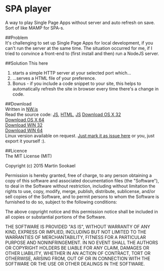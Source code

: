 SPA player
===================

A way to play Single Page Apps without server and auto refresh on save.  
Sort of like MAMP for SPA-s.  

##Problem  
It's challenging to set up Single Page Apps for local development, if you can't run the server at the same time. The situation occurred for me, if I tried to convince a front-end to (first install and then) run a NodeJS server.  

##Solution
This here  
1. starts a simple HTTP server at your selected port which...  
2. ...serves a HTML file of your preference.  
3. Bonus - if you include a code snippet to your site, this helps to automatically refresh the site in browser every time there's a change in code.  

##Download  
Written in [NW.js](http://nwjs.io)  
Read the source code: [JS](https://github.com/jayJs/spa-player/blob/master/script.js), [HTML](https://github.com/jayJs/spa-player/blob/master/index.html), [JS](https://github.com/jayJs/spa-player/blob/master/style.css)
[Download OS X 32](https://github.com/jayJs/spa-player/raw/master/build/osx32.zip)  
[Download OS X 64](https://github.com/jayJs/spa-player/raw/master/build/osx64.zip)  
[Download WIN 32](https://github.com/jayJs/spa-player/raw/master/build/win32.zip)  
[Download WIN 64](https://github.com/jayJs/spa-player/raw/master/build/win64.zip)  
Linux version available on request. [Just mark it as issue here](https://github.com/jayJs/spa-player/issues) or you, just export it yourself :).  

##Licence  
The MIT License (MIT)  

Copyright (c) 2015 Martin Sookael  

Permission is hereby granted, free of charge, to any person obtaining a copy of this software and associated documentation files (the "Software"), to deal in the Software without restriction, including without limitation the rights to use, copy, modify, merge, publish, distribute, sublicense, and/or sell copies of the Software, and to permit persons to whom the Software is furnished to do so, subject to the following conditions:  

The above copyright notice and this permission notice shall be included in all copies or substantial portions of the Software.  

THE SOFTWARE IS PROVIDED "AS IS", WITHOUT WARRANTY OF ANY KIND, EXPRESS OR IMPLIED, INCLUDING BUT NOT LIMITED TO THE WARRANTIES OF MERCHANTABILITY, FITNESS FOR A PARTICULAR PURPOSE AND NONINFRINGEMENT. IN NO EVENT SHALL THE AUTHORS OR COPYRIGHT HOLDERS BE LIABLE FOR ANY CLAIM, DAMAGES OR OTHER LIABILITY, WHETHER IN AN ACTION OF CONTRACT, TORT OR OTHERWISE, ARISING FROM, OUT OF OR IN CONNECTION WITH THE SOFTWARE OR THE USE OR OTHER DEALINGS IN THE SOFTWARE.  
